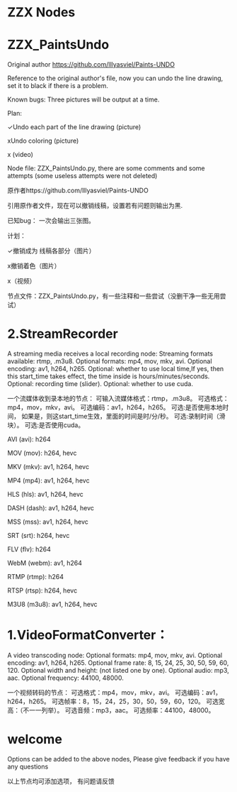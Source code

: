 ZZX Nodes
=====

ZZX_PaintsUndo
==
Original author https://github.com/lllyasviel/Paints-UNDO

Reference to the original author's file, now you can undo the line drawing, set it to black if there is a problem.

Known bugs:
Three pictures will be output at a time.

Plan:

✓Undo each part of the line drawing (picture)

xUndo coloring (picture)

x (video)

Node file: ZZX_PaintsUndo.py, there are some comments and some attempts (some useless attempts were not deleted)


原作者https://github.com/lllyasviel/Paints-UNDO

引用原作者文件，现在可以撤销线稿，设置若有问题则输出为黑.

已知bug：
一次会输出三张图。

计划：

✓撤销成为 线稿各部分（图片）

x撤销着色（图片）

x（视频）

节点文件：ZZX_PaintsUndo.py，有一些注释和一些尝试（没删干净一些无用尝试）



2.StreamRecorder
==
A streaming media receives a local recording node:
Streaming formats available: rtmp, .m3u8.
Optional formats: mp4, mov, mkv, avi.
Optional encoding: av1, h264, h265.
Optional: whether to use local time,If yes, then this start_time takes effect, the time inside is hours/minutes/seconds.
Optional: recording time (slider).
Optional: whether to use cuda.


一个流媒体收到录本地的节点：
可输入流媒体格式：rtmp，.m3u8。
可选格式：mp4，mov，mkv，avi。
可选编码：av1，h264，h265。
可选:是否使用本地时间，
     如果是，则这start_time生效，里面的时间是时/分/秒。
可选:录制时间（滑块）。
可选:是否使用cuda。

AVI (avi): h264

MOV (mov): h264, hevc

MKV (mkv): av1, h264, hevc

MP4 (mp4): av1, h264, hevc

HLS (hls): av1, h264, hevc

DASH (dash): av1, h264, hevc

MSS (mss): av1, h264, hevc

SRT (srt): h264, hevc

FLV (flv): h264

WebM (webm): av1, h264

RTMP (rtmp): h264

RTSP (rtsp): h264, hevc

M3U8 (m3u8): av1, h264, hevc

1.VideoFormatConverter：
==
A video transcoding node:
Optional formats: mp4, mov, mkv, avi.
Optional encoding: av1, h264, h265.
Optional frame rate: 8, 15, 24, 25, 30, 50, 59, 60, 120.
Optional width and height: (not listed one by one).
Optional audio: mp3, aac.
Optional frequency: 44100, 48000.

一个视频转码的节点：
可选格式：mp4，mov，mkv，avi。
可选编码：av1，h264，h265。
可选帧率：8，15，24，25，30，50，59，60，120。
可选宽高：（不一一列举）。
可选音频：mp3，aac。
可选频率：44100，48000。


welcome
==
Options can be added to the above nodes,
Please give feedback if you have any questions

以上节点均可添加选项，
有问题请反馈
